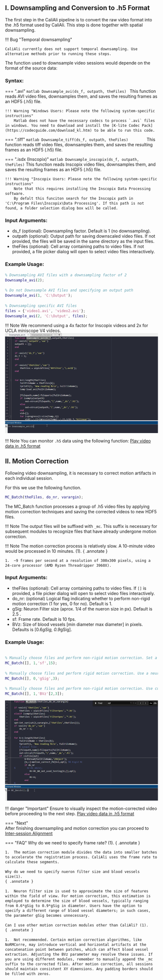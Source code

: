## I. Downsampling and Conversion to .h5 Format <a id="downsampling"></a>

The first step in the CaliAli pipeline is to convert the raw video format into the .h5 format used by CaliAli. This step is done together with spatial downsampling.

!!! Bug "Temporal downsampling"

	CaliAli currently does not support temporal downsampling. Use alternative methods prior to running these steps.

The function used to downsample video sessions would depende on the format of the source data:

### Syntax: <a id="syntax"></a>

=== ".avi"
	``` matlab
	Downsample_avi(ds_f, outpath, theFiles)	
	```
	This function reads AVI video files, downsamples them, and saves the resulting frames as an HDF5 (.h5) file.
	
	!!! Warning "Windows Users: Please note the following system-specific instructions"
		Matlab does not have the necessary codecs to process `.avi` files in windows. You need to download and install the [K-lite Codec Pack](https://codecguide.com/download_kl.htm) to be able to run this code.
	
=== ".tiff"
	``` matlab
	Downsample_tiff(ds_f, outpath, theFiles)		
	```
	This function reads tiff video files, downsamples them, and saves the resulting frames as an HDF5 (.h5) file.	
	
=== ".isdx (Inscopix)"
	``` matlab
	Downsample_inscopix(ds_f, outpath, theFiles)
	```
	This function reads Inscopix video files, downsamples them, and saves the resulting frames as an HDF5 (.h5) file.
	
	!!! Warning "Inscopix Users: Please note the following system-specific instructions"
		Note that this requires installing the Inscopix Data Processing software. 
		By defalt this funciton search for the Inscopix path in 'C:\Program Files\Inscopix\Data Processing'. If this path is not found, a folder selection dialog box will be called.

	
### Input Arguments: <a id="ia"></a>

-	ds_f (optional): Downsampling factor. Default is 1 (no downsampling).
-	outpath (optional): Output path for saving downscaled video files. If not provided, the files will be saved in the same directory as the input files.
-	theFiles (optional): Cell array containing paths to video files. If not provided, a file picker dialog will open to select video files interactively.	


### Example Usage:	<a id="eu"></a>
``` matlab
% Downsampling AVI files with a downsampling factor of 2
Downsample_avi(2);

% Do not Downsample AVI files and specifying an output path
Downsample_avi(1, 'C:\Output');

% Downsampling specific AVI files
files = {'video1.avi', 'video2.avi'};
Downsample_avi(2, 'C:\Output', files);
```
!!! Note
	We recommend using a 4x factor for Inscopix videos and 2x for UCLA miniscope V4 videos.
![Downsampling](files/downsampling.gif)

!!! Note
	You can monitor `.h5` data using the following function: [Play video data in .h5 format](Utilities.md#h5video) 

## II. Motion Correction <a id="mc"></a>

Following video downsampling, it is necessary to correct motion artifacts in each individual session.

For this we use the following function.
``` matlab
MC_Batch(theFiles, do_nr, varargin);
```	
The MC_Batch function processes a group of .h5 video files by applying motion correction techniques and saving the corrected videos to new HDF5 files.

!!! Note
	The output files will be suffixed with `_mc`. This suffix is necessary for subsequent modules to recognize files that have already undergone motion correction. 
	
!!! Note
	The motion correction process is relatively slow. A 10-minute video would be processed in 10 minutes. (1).
	{ .annotate }
	
	1.	~9 frames per second at a resolution of 300x300 pixels, using a 24-core processor (AMD Ryzen Threadripper 3960X). 
		

	
### Input Arguments:

-	theFiles (optional): Cell array containing paths to video files. If `[]` is provided, a file picker dialog will open to select video files interactively.
-	do_nr: (optional) Logical flag indicating whether to perform non-rigid motion correction (1 for yes, 0 for no). Default is 1.
-	gSig: Neuron Filter size (aprox. 1/4 of the nueron size in px). Default is 2.5 .
-	sf:	Frame rate. Default is 10 fps.
-	BVz: Size of blood vessels [min diameter max diameter] in pixels. Defaults is [0.6*gSig, 0.9*gSig].

### Example Usage:	
``` matlab

% Manually choose files and perform non-rigid motion correction. Set a frame rate of 15fps
MC_Batch([], 1,'sf',15);

% Manually choose files and perform rigid motion correction. Use a neuron Filter size of 3. 
MC_Batch([], 0,'gSig',3);

% Manually choose files and perform non-rigid motion correction. Use custom blood vessels size (not recommended).
MC_Batch([], 1,'BVz'[2,3]);
```
![Motion Correction](files/mc.gif)

!!! danger "Important"
	Ensure to visually inspect the motion-corrected video before proceeding to the next step. [Play video data in .h5 format](Utilities.md#video_app)

=== "Next"	
After finishing downsampling and motion correction you can proceed to [Inter-session Alignment](alignment.md)

=== "FAQ"
	Why do we need to specify frame rate? (1).
	{ .annotate }

	1.  The motion correction module divides the data into smaller batches to accelerate the registration process. CaliAli uses the frame rate to calculate these segments.
	
	Why do we need to specify nueron filter size and blood vessels size(1).
	{ .annotate }

	1.  Neuron filter size is used to approximate the size of features within the field of view. For motion correction, this estimation is employed to determine the size of blood vessels, typically ranging from 0.6*gSig to 0.9*gSig in diameter. Users have the option to specify a different range of blood vessel diameters; in such cases, the parameter gSig becomes unnecessary.
	
	Can I use other motion correction modules other than CaliAli? (1).
	{ .annotate }
	
	1.	Not recommended. Certain motion correction algorithms, like NoRMCorre, may introduce vertical and horizontal artifacts at the concatenation point between patches, which can affect blood vessel extraction. Adjusting the BVz parameter may resolve these issues. If you are using different modules, remember to manually append the _mc suffix to the corrected files. After motion correction, all sessions should maintain consistent XY dimensions. Any padding borders should be filled with zeros.





